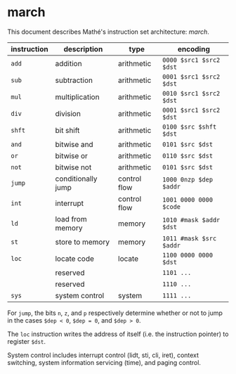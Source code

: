 march
=====

This document describes Mathé's instruction set architecture: _march_.

| instruction | description        | type         | encoding                |
|-------------|--------------------|--------------|-------------------------|
| `add`       | addition           | arithmetic   | `0000 $src1 $src2 $dst` |
| `sub`       | subtraction        | arithmetic   | `0001 $src1 $src2 $dst` |
| `mul`       | multiplication     | arithmetic   | `0010 $src1 $src2 $dst` |
| `div`       | division           | arithmetic   | `0001 $src1 $src2 $dst` |
| `shft`      | bit shift          | arithmetic   | `0100 $src $shft $dst`  |
| `and`       | bitwise and        | arithmetic   | `0101 $src $dst`        |
| `or`        | bitwise or         | arithmetic   | `0110 $src $dst`        |
| `not`       | bitwise not        | arithmetic   | `0101 $src $dst`        |
| `jump`      | conditionally jump | control flow | `1000 0nzp $dep $addr`  |
| `int`       | interrupt          | control flow | `1001 0000 0000 $code`  |
| `ld`        | load from memory   | memory       | `1010 #mask $addr $dst` |
| `st`        | store to memory    | memory       | `1011 #mask $src $addr` |
| `loc`       | locate code        | locate       | `1100 0000 0000 $dst`   |
|             | reserved           |              | `1101 ...`              |
|             | reserved           |              | `1110 ...`              |
| `sys`       | system control     | system       | `1111 ...`              |

For `jump`, the bits `n`, `z`, and `p` respectively determine whether or not to
jump in the cases `$dep < 0`, `$dep = 0`, and `$dep > 0`.

The `loc` instruction writes the address of itself (i.e. the instruction pointer)
to register `$dst`.

System control includes interrupt control (lidt, sti, cli, iret), context
switching, system information servicing (time), and paging control.
